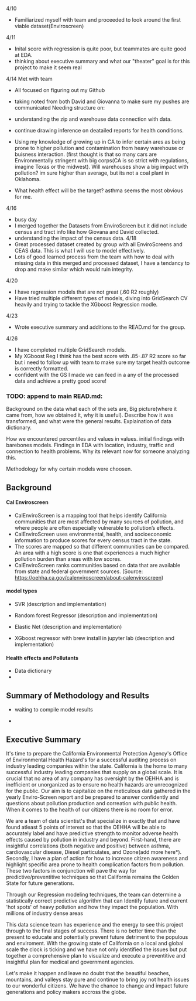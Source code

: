 4/10
- Familiarized myself with team and proceeded to look around the first viable dataset(Enviroscreen)

4/11
- Inital score with regression is quite poor, but teammates are quite good at EDA. 
- thinking about executive summary and what our "theater" goal is for this project to make it seem real

4/14
Met with team
- All focused on figuring out my Github
- taking noted from both David and Giovanna to make sure my pushes are communicated
Needing structure on: 

- understanding the zip and warehouse data connection with data.
- continue drawing inference on deatailed reports for health conditions. 
- Using my knowledge of growing up in CA to infer certain ares as being prone to higher pollution and contamination from heavy warehouse or buisness interaction. (first thought is that so many cars are Environmentally stringent with big corps(CA is so strict with regulations, imagine Texas or the midwest). Will warehouses show a big impact with pollution? im sure higher than average, but its not a coal plant in Oklahoma. 
- What health effect will be the target? asthma seems the most obvious for me.

4/16
- busy day
- I merged together the Datasets from EnviroScreen but it did not include census and tract info like how Giovana and David collected.
- understanding the impact of the census data. 
4/18
- Great processed dataset created by group with all EnviroScreens and CEAS data. This is what I will use to model effectively. 
- Lots of good learned process from the team with how to deal with missing data in this merged and processed dataset, I have a tendancy to drop and make similar which would ruin integrity. 

4/20
- I have regression models that are not great (.60 R2 roughly)
- Have tried multiple different types of models, diving into GridSearch CV heavily and trying to tackle the XGboost Regression modle.

4/23
- Wrote executive summary and additions to the READ.md for the group.


4/26
- I have completed multiple GridSearch models. 
- My XGboost Reg I think has the best score with .85-.87 R2 score so far but i need to follow up with team to make sure my target health outcome is correctly formatted. 
- confident with the GS I made we can feed in a any of the processed data and achieve a pretty good score!



### TODO: append to main READ.md:
Background on the data what each of the sets are, Big picture(where it came from, how we obtained it, why it is useful). Describe how it was transformed, and what were the general results. Explaination of data dictionary. 

How we encountered percentiles and values in values. initial findings with barebones models. Findings in EDA with location, industry, traffic and connection to health problems. Why its relevant now for someone analyzing this. 

Methodology for why certain models were choosen. 


## Background

#### Cal Enviroscreen
- CalEnviroScreen is a mapping tool that helps identify California communities that are most affected by many sources of pollution, and where people are often especially vulnerable to pollution’s effects.
- CalEnviroScreen uses environmental, health, and socioeconomic information to produce scores for every census tract in the state.
- The scores are mapped so that different communities can be compared. An area with a high score is one that experiences a much higher pollution burden than areas with low scores.
- CalEnviroScreen ranks communities based on data that are available from state and federal government sources. (Source: https://oehha.ca.gov/calenviroscreen/about-calenviroscreen)

#### model types
- SVR (description and implementation)
- Random forest Regressor (description and implementation)
- Elastic Net (description and implementation)

- XGboost regressor with brew install in jupyter lab (description and implementation)

#### Health effects and Pollutants

- Data dictionary 
- 

## Summary of Methodology and Results

- waiting to compile model results

- 

## Executive Summary

   It's time to prepare the California Environmental Protection Agency's Office of Environmental Health Hazard's for a successful auditing process on industry leading companies within the state. California is the home to many successful industry leading companies that supply on a global scale. It is crucial that no area of any company has oversight by the OEHHA and is inefficient or unorganized as to ensure no health hazards are unrecognized for the public. Our aim is to capitalize on the meticulous data gathered in the yearly Enviro-Screen report and be prepared to answer confidently and questions about pollution production and correation with public health. When it comes to the health of our citizens there is no room for error.

   We are a team of data scientist's that specialize in exactly that and have found atleast 5 points of interest so that the OEHHA will be able to accurately label and have predictive strength to monitor adverse health effects caused by pollution in industry and beyond. First-hand, there are insightful correlations (both negative and positive) between asthma, cardiovascular disease, Diesel particulates, and Ozone(add more here*). Secondly, I have a plan of action for how to increase citizen awareness and highlight specific area prone to health complication factors from pollution. These two factors in conjunction will pave the way for predictive/preventitive techniques so that California remains the Golden State for future generations. 

   Through our Regression modeling techniques, the team can determine a statistically correct predictive algorithm that can Identify future and current 'hot spots' of heavy pollution and how they impact the population. With millions of industry dense areas 


   This data science team has experience and the energy to see this project through to the final stages of success. There is no better time than the present to educate and potentially prevent future detriment to the populous and enviroment. With the growing state of California on a local and global scale the clock is ticking and we have not only identified the issues but put together a comprehensive plan to visualize and execute a preventitive and insightful plan for medical and government agencies.

   Let's make it happen and leave no doubt that the beautiful beaches, mountains, and valleys stay pure and continue to bring joy not health issues to our wonderful citizens. We have the chance to change and impact future generations and policy makers accross the globe. 

